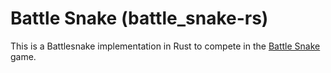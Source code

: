 # Battle Snake (battle_snake-rs)

This is a Battlesnake implementation in Rust to compete in the [Battle Snake](https://play.battlesnake.com/) game.
